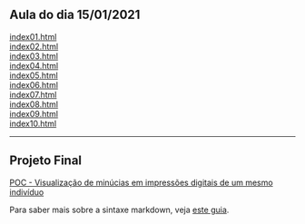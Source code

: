 ## Aula do dia 15/01/2021

[index01.html](basic/index01.html)<br>
[index02.html](basic/index02.html)<br>
[index03.html](basic/index03.html)<br>
[index04.html](basic/index04.html)<br>
[index05.html](basic/index05.html)<br>
[index06.html](basic/index06.html)<br>
[index07.html](basic/index07.html)<br>
[index08.html](basic/index08.html)<br>
[index09.html](basic/index09.html)<br>
[index10.html](basic/index10.html)<br>

---

## Projeto Final
[POC - Visualização de minúcias em impressões digitais de um mesmo indivíduo](fingerprintviz/index.html)<br>

Para saber mais sobre a sintaxe markdown, veja [este guia](https://guides.github.com/features/mastering-markdown/).